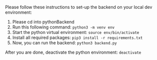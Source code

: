Please follow these instructions to set-up the backend on your local dev environment:

1. Please cd into pythonBackend
2. Run this following command: `python3 -m venv env`
3. Start the python virtual environment: `source env/bin/activate`
4. Install all required packages: `pip3 install -r requirements.txt`
5. Now, you can run the backend: `python3 backend.py`


After you are done, deactivate the python environment: `deactivate`


